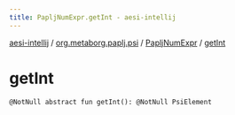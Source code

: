 ```yaml
---
title: PapljNumExpr.getInt - aesi-intellij
---
```


[aesi-intellij](../../index.html) / [org.metaborg.paplj.psi](../index.html) / [PapljNumExpr](index.html) / [getInt](.)

# getInt

`@NotNull abstract fun getInt(): @NotNull PsiElement`